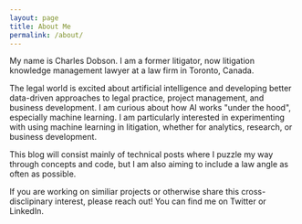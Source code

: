 ```yaml
---
layout: page
title: About Me
permalink: /about/
---
```


My name is Charles Dobson. I am a former litigator, now litigation knowledge management lawyer at a law firm in Toronto, Canada.

The legal world is excited about artificial intelligence and developing better data-driven approaches to legal practice, project management, and business development. I am curious about how AI works "under the hood", especially machine learning. I am particularly interested in experimenting with using machine learning in litigation, whether for analytics, research, or business development.

This blog will consist mainly of technical posts where I puzzle my way through concepts and code, but I am also aiming to include a law angle as often as possible.

If you are working on similiar projects or otherwise share this cross-disclipinary interest, please reach out! You can find me on Twitter or LinkedIn.
